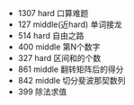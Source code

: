 * 1307 hard 口算难题
* 127 middle(近hard)  单词接龙
* 514 hard 自由之路
* 400 middle 第N个数字
* 327 hard 区间和的个数
* 861 middle 翻转矩阵后的得分
* 842 middle 切分斐波那契数列
* 399 除法求值